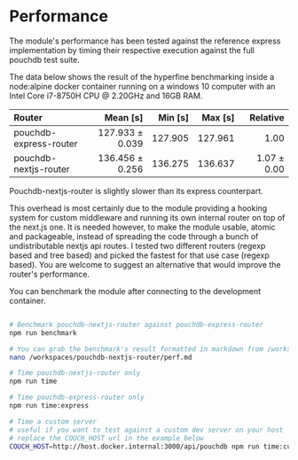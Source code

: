 # Performance

The module's performance has been tested against the reference express implementation by timing their respective execution against the full pouchdb test suite.

The data below shows the result of the hyperfine benchmarking inside a node:alpine docker container running on a windows 10 computer with an Intel Core i7-8750H CPU @ 2.20GHz and 16GB RAM.

| Router                 |        Mean [s] | Min [s] | Max [s] |    Relative |
| :--------------------- | --------------: | ------: | ------: | ----------: |
| pouchdb-express-router | 127.933 ± 0.039 | 127.905 | 127.961 |        1.00 |
| pouchdb-nextjs-router  | 136.456 ± 0.256 | 136.275 | 136.637 | 1.07 ± 0.00 |

Pouchdb-nextjs-router is slightly slower than its express counterpart.

This overhead is most certainly due to the module providing a hooking system for custom middleware and running its own internal router on top of the next.js one. It is needed however, to make the module usable, atomic and packageable, instead of spreading the code through a bunch of undistributable nextjs api routes. I tested two different routers (regexp based and tree based) and picked the fastest for that use case (regexp based). You are welcome to suggest an alternative that would improve the router's performance.

You can benchmark the module after connecting to the development container.

```bash

# Benchmark pouchdb-nextjs-router against pouchdb-express-router
npm run benchmark

# You can grab the benchmark's result formatted in markdown from /workspaces/pouchdb-nextjs-router/perf.md
nano /workspaces/pouchdb-nextjs-router/perf.md

# Time pouchdb-nextjs-router only
npm run time

# Time pouchdb-express-router only
npm run time:express

# Time a custom server
# useful if you want to test against a custom dev server on your host
# replace the COUCH_HOST url in the example below
COUCH_HOST=http://host.docker.internal:3000/api/pouchdb npm run time:custom
```
